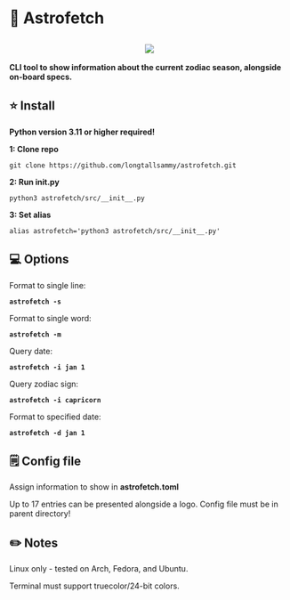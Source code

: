<h1>🔮 Astrofetch</h1>
<h2 align=center>
  <img src="https://github.com/longtallsammy/astrofetch/assets/66911338/70f3813b-f371-4203-88c6-df621cf66431">
</h2>
<p><b>CLI tool to show information about the current zodiac season, alongside on-board specs.</b></p>
<h2>⭐ Install</h2>
<p><b>Python version 3.11 or higher required!</b></p>
<p><b>1: Clone repo</b>
  
    git clone https://github.com/longtallsammy/astrofetch.git
<b>2: Run init.py</b>

    python3 astrofetch/src/__init__.py
<b>3: Set alias</b>
    
    alias astrofetch='python3 astrofetch/src/__init__.py'
</p>
<h2>💻 Options</h2>
<p>Format to single line:
<b>
    
    astrofetch -s
  
</b>
</p>
<p>Format to single word:
<b>
    
    astrofetch -m
  
</b>
</p>
<p>Query date:
<b>
    
    astrofetch -i jan 1
  
</b>
</p>
<p>Query zodiac sign:
 <b>

    astrofetch -i capricorn
    
 </b>
</p>
<p>Format to specified date:
<b>

    astrofetch -d jan 1 
</b></p>
<h2>🗒️ Config file</h2>
<p>Assign information to show in <b>astrofetch.toml</b></p>
<p>Up to 17 entries can be presented alongside a logo. Config file must be in parent directory!</p>
</p>
<h2>✏️ Notes</h2>
<p>Linux only - tested on Arch, Fedora, and Ubuntu.</p>
<p>Terminal must support truecolor/24-bit colors.</p>

